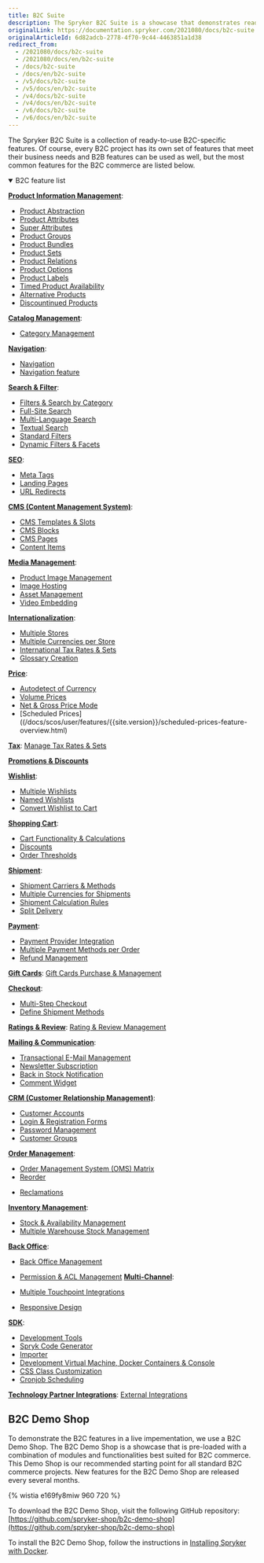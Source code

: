 ```yaml
---
title: B2C Suite
description: The Spryker B2C Suite is a showcase that demonstrates ready-to-use B2C-specific Spryker features in a live implementation.
originalLink: https://documentation.spryker.com/2021080/docs/b2c-suite
originalArticleId: 6d82adcb-2778-4f70-9c44-4463851a1d38
redirect_from:
  - /2021080/docs/b2c-suite
  - /2021080/docs/en/b2c-suite
  - /docs/b2c-suite
  - /docs/en/b2c-suite
  - /v5/docs/b2c-suite
  - /v5/docs/en/b2c-suite
  - /v4/docs/b2c-suite
  - /v4/docs/en/b2c-suite
  - /v6/docs/b2c-suite
  - /v6/docs/en/b2c-suite
---
```


The Spryker B2С Suite is a collection of ready-to-use B2С-specific features. Of course, every B2С project has its own set of features that meet their business needs and B2B features can be used as well, but the most common features for the B2C commerce are listed below.

<details open>
<summary>B2C feature list</summary>

[**Product Information Management**](https://documentation.spryker.com/2021080/docs/product-information-management):

* [Product Abstraction](/docs/scos/user/features/{{site.version}}/product-feature-overview/product-feature-overview.html)
* [Product Attributes](/docs/scos/user/features/{{site.version}}/product-feature-overview/product-feature-overview.html)
* [Super Attributes](https://documentation.spryker.com/2021080/docs/super-attributes)
* [Product Groups](https://documentation.spryker.com/2021080/docs/product-groups)
* [Product Bundles](https://documentation.spryker.com/2021080/docs/product-bundles)
* [Product Sets](/docs/scos/user/features/{{site.version}}/product-sets-feature-overview.html)
* [Product Relations](/docs/scos/user/features/{{site.version}}/product-relations-feature-overview.html)
* [Product Options](/docs/scos/user/features/{{site.version}}/product-options-feature-overview.html)
* [Product Labels](/docs/scos/user/features/{{site.version}}/product-labels-feature-overview.html)
* [Timed Product Availability](https://documentation.spryker.com/2021080/docs/product-ttl)
* [Alternative Products](https://documentation.spryker.com/2021080/docs/alternative-products)
* [Discountinued Products](https://documentation.spryker.com/2021080/docs/discontinued-products)

[**Catalog Management**](/docs/scos/user/features/{{site.version}}/catalog.html):

* [Category Management](/docs/scos/user/features/{{site.version}}/category-management-feature-overview.html)
<!---* [Product to Category Association](https://documentation.spryker.com/2021080/docs/product-to-category-association)
* [Category Hierarchy](https://documentation.spryker.com/2021080/docs/define-category-hierarchy)
* [Product Catalog Management](https://documentation.spryker.com/2021080/docs/product-catalog-management)-->

[**Navigation**](https://documentation.spryker.com/2021080/docs/navigation):

* [Navigation](https://documentation.spryker.com/2021080/docs/en/navigation)
* [Navigation feature](https://documentation.spryker.com/2021080/docs/en/navigation)


[**Search & Filter**](https://documentation.spryker.com/2021080/docs/search-filter):

* [Filters & Search by Category](/docs/scos/user/features/{{site.version}}/search/search-feature-overview/category-filters-overview.html)
* [Full-Site Search](/docs/scos/user/features/{{site.version}}/search/search.html)
* [Multi-Language Search](/docs/scos/user/features/{{site.version}}/search/search.html)
* [Textual Search](/docs/scos/user/features/{{site.version}}/search/search.html)
* [Standard Filters](/docs/scos/user/features/{{site.version}}/search/search-feature-overview/standard-filters-overview.html)
* [Dynamic Filters & Facets](https://documentation.spryker.com/2021080/docs/dynamic-filter-facets)

[**SEO**](https://documentation.spryker.com/2021080/docs/seo):

* [Meta Tags](https://documentation.spryker.com/2021080/docs/seo)
* [Landing Pages](https://documentation.spryker.com/2021080/docs/seo)
* [URL Redirects](/docs/scos/user/features/{{site.version}}/spryker-core/spryker-core-feature-overview/url-redirects-overview.html)

[**CMS (Content Management System)**](/docs/scos/user/features/{{site.version}}/cms-feature-overview/cms-feature-overview.html):

* [CMS Templates & Slots](/docs/scos/user/features/{{site.version}}/cms-feature-overview/templates-and-slots-overview.html)
* [CMS Blocks](/docs/scos/user/features/{{site.version}}/cms-feature-overview/cms-feature-overview.html-block)
* [CMS Pages](/docs/scos/user/features/{{site.version}}/cms-feature-overview/cms-feature-overview.html-page)
* [Content Items](https://documentation.spryker.com/2021080/docs/content-items)

[**Media Management**](/docs/scos/user/features/{{site.version}}/file-manager-feature-overview/file-manager-feature-overview.md):

* [Product Image Management](/docs/scos/user/features/{{site.version}}/product-feature-overview/product-images-overview.html)
* [Image Hosting](/docs/scos/user/features/{{site.version}}/product-feature-overview/product-images-overview.html)
* [Asset Management](/docs/scos/user/features/{{site.version}}/file-manager/file-manager-feature-overview/asset-management.html)
* [Video Embedding](/docs/scos/user/features/{{site.version}}/file-manager-feature-overview/file-manager-feature-overview.md)

[**Internationalization**](https://documentation.spryker.com/2021080/docs/internationalization):

* [Multiple Stores](/docs/scos/dev/tutorials-and-howtos/howtos/howto-set-up-multiple-stores.html)
* [Multiple Currencies per Store](/docs/scos/dev/back-end-development/data-manipulation/datapayload-conversion/multiple-currencies-per-store-configuration.html)
* [International Tax Rates & Sets](https://documentation.spryker.com/2021080/docs/international-tax-rates-sets)
* [Glossary Creation](/docs/scos/user/back-office-user-guides/{{site.version}}/administration/glossary/managing-glossary.html)

[**Price**](/docs/scos/user/features/{{site.version}}/prices-feature-overview/prices-feature-overview.html):

* [Autodetect of Currency](/docs/scos/user/features/{{site.version}}/prices-feature-overview/prices-feature-overview.html)
* [Volume Prices](/docs/scos/user/features/{{page.version}}/prices-feature-overview/volume-prices-overview.html)
* [Net & Gross Price Mode](/docs/scos/dev/back-end-development/data-manipulation/datapayload-conversion/net-and-gross-prices-management.html)
* [Scheduled Prices]((/docs/scos/user/features/{{site.version}}/scheduled-prices-feature-overview.html)


[**Tax**](/docs/scos/user/features/{{site.version}}/tax-feature-overview.html):
[Manage Tax Rates & Sets](/docs/scos/user/features/{{site.version}}/tax-feature-overview.html)

[**Promotions & Discounts**](/docs/scos/user/features/{{site.version}}/promotions-discounts-feature-overview.html)

[**Wishlist**](/docs/scos/user/features/{{site.version}}/wishlist-feature-overview.html):

* [Multiple Wishlists](/docs/scos/user/features/{{site.version}}/wishlist-feature-overview.html)
* [Named Wishlists](/docs/scos/user/features/{{site.version}}/wishlist-feature-overview.html)
* [Convert Wishlist to Cart](/docs/scos/user/features/{{site.version}}/wishlist-feature-overview.html#converting-wishlist-to-cart)

[**Shopping Cart**](/docs/scos/user/features/{{site.ersion}}/cart-feature-overview/cart-feature-overview.html):

* [Cart Functionality & Calculations](/docs/scos/user/features/{{site.ersion}}/cart-feature-overview/cart-feature-overview.html)
* [Discounts](/docs/scos/user/features/{{site.version}}/promotions-discounts-feature-overview.html)
* [Order Thresholds](/docs/scos/user/features/{{site.version}}/checkout-feature-overview/order-thresholds-overview.html)

[**Shipment**](/docs/scos/user/features/{{site.version}}/shipment-feature-overview.html):

* [Shipment Carriers & Methods](https://documentation.spryker.com/2021080/docs/shipment-carriers-methods)
* [Multiple Currencies for Shipments](/docs/scos/user/features/{{site.version}}/shipment/shipment-feature-overview.html)
* [Shipment Calculation Rules](/docs/scos/user/features/{{site.version}}/shipment-feature-overview.html)
* [Split Delivery](https://documentation.spryker.com/2021080/docs/split-delivery)

[**Payment**](/docs/scos/user/features/{{site.version}}/payments-feature-overview.html):

* [Payment Provider Integration](https://documentation.spryker.com/2021080/docs/payments-provider-integration)
* [Multiple Payment Methods per Order](https://documentation.spryker.com/2021080/docs/payments-methods-overview)
* [Refund Management](/docs/scos/user/features/{{site.version}}/refunds-feature-overview.html)

[**Gift Cards**](/docs/scos/user/features/{{site.version}}/gift-cards-feature-overview.html):
[Gift Cards Purchase & Management](https://documentation.spryker.com/2021080/docs/gift-card-purchase-management-201907)

[**Checkout**](/docs/scos/user/features/{{site.version}}/checkout-feature-overview/checkout-feature-overview.html):

* [Multi-Step Checkout](/docs/scos/user/features/{{site.version}}/checkout-feature-overview/multi-step-checkout-overview.html)
* [Define Shipment Methods](/docs/scos/user/features/{{site.version}}/shipment-feature-overview.html)

[**Ratings & Review**](https://documentation.spryker.com/2021080/docs/rating-reviews):
[Rating & Review Management](https://documentation.spryker.com/2021080/docs/rating-revew-management)

[**Mailing & Communication**](https://documentation.spryker.com/2021080/docs/mailing-notifications):

* [Transactional E-Mail Management](https://documentation.spryker.com/2021080/docs/transactional-email-management)
* [Newsletter Subscription](https://documentation.spryker.com/2021080/docs/newsletter-subscription)
* [Back in Stock Notification](https://documentation.spryker.com/2021080/docs/availability-notification)
* [Comment Widget](/docs/scos/user/features/{{site.version}}/comments-feature-overview.html)

[**CRM (Customer Relationship Management)**](/docs/scos/user/features/{{site.version}}/customer-account-management-feature-overview/customer-account-management-feature-overview.html):

* [Customer Accounts](/docs/scos/user/features/{{site.version}}/customer-account-management-feature-overview/customer-account-management-feature-overview.html)
* [Login & Registration Forms](/docs/scos/user/features/{{site.version}}/customer-account-management-feature-overview/customer-registration-overview.html)
* [Password Management](/docs/scos/user/features/{{site.version}}/customer-account-management-feature-overview/password-management-overview.html)
* [Customer Groups](/docs/scos/user/features/{{site.version}}/customer-account-management-feature-overview/customer-groups-overview.html)

[**Order Management**](/docs/scos/user/features/{{site.version}}/order-management-feature-overview/order-management-feature-overview.html):

* [Order Management System (OMS) Matrix](/docs/scos/user/features/{{site.version}}/order-management-feature-overview/oms-order-management-system-matrix.html)
* [Reorder](/docs/scos/user/features/{{site.version}}/reorder-feature-overview.html)
<!---* [Order Processing](https://documentation.spryker.com/2021080/docs/order-processing)-->
* [Reclamations](https://documentation.spryker.com/2021080/docs/reclamations)

[**Inventory Management**](/docs/scos/user/features/{{site.version}}/inventory-management-feature-overview.html):

* [Stock & Availability Management](/docs/scos/user/features/{{site.version}}/inventory-management-feature-overview.html)
* [Multiple Warehouse Stock Management](/docs/scos/user/features/{{site.version}}/inventory-management-feature-overview.html)

[**Back Office**](https://documentation.spryker.com/2021080/docs/back-office):

* [Back Office Management](/docs/scos/user/features/{{site.version}}/spryker-core-back-office-feature-overview.html)
* [Permission & ACL Management](/docs/scos/dev/feature-walkthroughs/{{site.version}}/user-and-rights-overview.html)
[**Multi-Channel**](/docs/scos/user/features/{{site.version}}/multi-channel/multi-channel.html):

* [Multiple Touchpoint Integrations](/docs/scos/user/features/{{site.version}}/multi-channel/multi-channel.html)
* [Responsive Design](/docs/scos/user/features/{{site.version}}/multi-channel/multi-channel.html)

[**SDK**](/docs/scos/dev/sdk/{{site.version}}/development.html):

* [Development Tools](/docs/scos/dev/sdk/{{site.version}}/development.html-tools)
* [Spryk Code Generator](/docs/scos/dev/sdk/{{site.version}}/development-tools/spryk-code-generator.html)
* [Importer](/docs/scos/dev/sdk/{{site.version}}/data-import.html)
* [Development Virtual Machine, Docker Containers & Console](/docs/scos/dev/sdk/{{site.version}}/development-virtual-machine-docker-containers-and-console.html)
* [CSS Class Customization](/docs/scos/dev/front-end-development/yves/atomic-frontend/atomic-front-end-general-overview.html)
* [Cronjob Scheduling](/docs/scos/dev/sdk/{{site.version}}/cronjob-scheduling.html)

[**Technology Partner Integrations**](https://documentation.spryker.com/2021080/docs/integrating-technology-partners):
[External Integrations](/docs/scos/user/technology-partners/{{site.version}}/technology-partner-integration.html)
<br>
</details>

## B2C Demo Shop
To demonstrate the B2C features in a live impementation, we use a B2C Demo Shop. The B2C Demo Shop is a showcase that is pre-loaded with a combination of modules and functionalities best suited for B2C commerce. This Demo Shop is our recommended starting point for all standard B2C commerce projects. New features for the B2C Demo Shop are released every several months.

{% wistia e169fy8miw 960 720 %}

To download the B2C Demo Shop, visit the following GitHub repository: [https://github.com/spryker-shop/b2c-demo-shop](https://github.com/spryker-shop/b2c-demo-shop)

To install the B2C Demo Shop, follow the instructions in [Installing Spryker with Docker](/docs/dev/setup/installing-spryker-with-docker/installing-spryker-with-docker.html).
